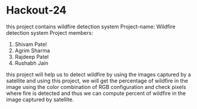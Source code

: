 # Hackout-24
this project contains wildfire detection system
Project-name: Wildfire detection system
Project members:
1) Shivam Patel
2) Agrim Sharma
3) Rajdeep Patel
4) Rushabh Jain

this project will help us to detect wildfire by using the images captured by a satellite and using this project, we will get the percentage of wildfire in the image using the color combination of RGB configuration and check pixels where fire is detected and thus we can compute percent of wildfire in the image captured by satellite.
